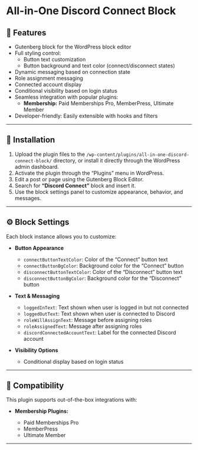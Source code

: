 # All-in-One Discord Connect Block

## 🧩 Features

- Gutenberg block for the WordPress block editor
- Full styling control:
  - Button text customization
  - Button background and text color (connect/disconnect states)
- Dynamic messaging based on connection state
- Role assignment messaging
- Connected account display
- Conditional visibility based on login status
- Seamless integration with popular plugins:
  - **Membership:** Paid Memberships Pro, MemberPress, Ultimate Member
- Developer-friendly: Easily extensible with hooks and filters

---

## 🚀 Installation

1. Upload the plugin files to the `/wp-content/plugins/all-in-one-discord-connect-block/` directory, or install it directly through the WordPress admin dashboard.
2. Activate the plugin through the “Plugins” menu in WordPress.
3. Edit a post or page using the Gutenberg Block Editor.
4. Search for **“Discord Connect”** block and insert it.
5. Use the block settings panel to customize appearance, behavior, and messages.

---

## ⚙️ Block Settings

Each block instance allows you to customize:

- **Button Appearance**

  - `connectButtonTextColor`: Color of the “Connect” button text
  - `connectButtonBgColor`: Background color for the “Connect” button
  - `disconnectButtonTextColor`: Color of the “Disconnect” button text
  - `disconnectButtonBgColor`: Background color for the “Disconnect” button

- **Text & Messaging**

  - `loggedInText`: Text shown when user is logged in but not connected
  - `loggedOutText`: Text shown when user is connected to Discord
  - `roleWillAssignText`: Message before assigning roles
  - `roleAssignedText`: Message after assigning roles
  - `discordConnectedAccountText`: Label for the connected Discord account

- **Visibility Options**
  - Conditional display based on login status

---

## 🔌 Compatibility

This plugin supports out-of-the-box integrations with:

- **Membership Plugins:**

  - Paid Memberships Pro
  - MemberPress
  - Ultimate Member

---
